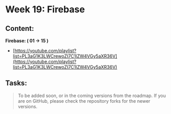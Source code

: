 # Week 19: Firebase

## Content:

**Firebase: ( 01 → 15 )**

- [https://youtube.com/playlist?list=PL3aG1K3LWCrewoZI7C1lZW4VGy5aXR36V](https://youtube.com/playlist?list=PL3aG1K3LWCrewoZI7C1lZW4VGy5aXR36V)

## Tasks:
> To be added soon, or in the coming versions from the roadmap. If you are on GitHub, please check the repository forks for the newer versions.